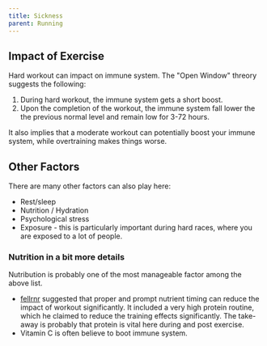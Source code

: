 ```yaml
---
title: Sickness
parent: Running
---
```


## Impact of Exercise

Hard workout can impact on immune system. The "Open Window" threory suggests the following:

1. During hard workout, the immune system gets a short boost.
1. Upon the completion of the workout, the immune system fall lower the the previous normal level and remain low for 3-72 hours.

It also implies that a moderate workout can potentially boost your immune system, while overtraining makes things worse.

## Other Factors

There are many other factors can also play here:

* Rest/sleep
* Nutrition / Hydration
* Psychological stress
* Exposure - this is particularly important during hard races, where you are exposed to a lot of people.

### Nutrition in a bit more details

Nutribution is probably one of the most manageable factor among the above list.

* [fellrnr](https://fellrnr.com/wiki/Nutrient_Timing) suggested that proper and prompt nutrient timing can reduce the impact of workout significantly. It included a very high protein routine, which he claimed to reduce the training effects significantly. The take-away is probably that protein is vital here during and post exercise.
* Vitamin C is often believe to boot immune system.
